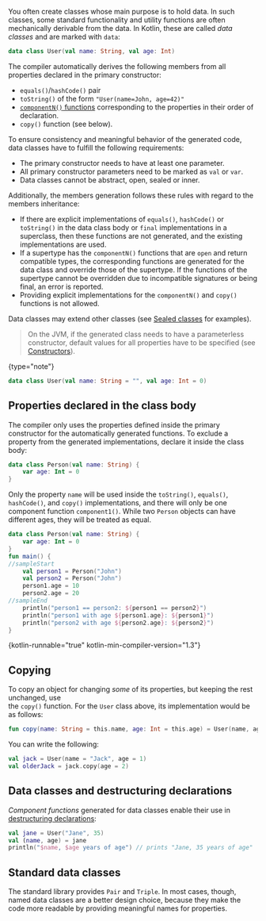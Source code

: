 [//]: # (title: Data classes)

You often create classes whose main purpose is to hold data.
In such classes, some standard functionality and utility functions are often mechanically
derivable from the data. In Kotlin, these are called _data classes_ and are marked with `data`:

```kotlin
data class User(val name: String, val age: Int)
```

The compiler automatically derives the following members from all properties declared in the primary constructor:
  
  * `equals()`/`hashCode()` pair
  * `toString()` of the form `"User(name=John, age=42)"`
  * [`componentN()` functions](destructuring-declarations.md) corresponding to the properties in their order of declaration.
  * `copy()` function (see below).

To ensure consistency and meaningful behavior of the generated code, data classes have to fulfill the following requirements:

  * The primary constructor needs to have at least one parameter.
  * All primary constructor parameters need to be marked as `val` or `var`.
  * Data classes cannot be abstract, open, sealed or inner.
  
Additionally, the members generation follows these rules with regard to the members inheritance:

* If there are explicit implementations of `equals()`, `hashCode()` or `toString()` in the data class body or 
`final` implementations in a superclass, then these functions are not generated, and the existing 
implementations are used.
* If a supertype has the `componentN()` functions that are `open` and return compatible types, the 
corresponding functions are generated for the data class and override those of the supertype. If the functions of the 
supertype cannot be overridden due to incompatible signatures or being final, an error is reported. 
* Providing explicit implementations for the `componentN()` and `copy()` functions is not allowed.
  
Data classes may extend other classes (see [Sealed classes](sealed-classes.md) for examples).

> On the JVM, if the generated class needs to have a parameterless constructor, default values for all properties have 
> to be specified (see [Constructors](classes.md#constructors)).
>
{type="note"}

```kotlin
data class User(val name: String = "", val age: Int = 0)
```

## Properties declared in the class body

The compiler only uses the properties defined inside the primary constructor for the automatically generated 
functions. To exclude a property from the generated implementations, declare it inside the class body:

```kotlin
data class Person(val name: String) {
    var age: Int = 0
}
```

Only the property `name` will be used inside the `toString()`, `equals()`, `hashCode()`, and `copy()` implementations, 
and there will only be one component function `component1()`. While two `Person` objects can have different ages, 
they will be treated as equal.

```kotlin
data class Person(val name: String) {
    var age: Int = 0
}
fun main() {
//sampleStart
    val person1 = Person("John")
    val person2 = Person("John")
    person1.age = 10
    person2.age = 20
//sampleEnd
    println("person1 == person2: ${person1 == person2}")
    println("person1 with age ${person1.age}: ${person1}")
    println("person2 with age ${person2.age}: ${person2}")
}
```
{kotlin-runnable="true" kotlin-min-compiler-version="1.3"}

## Copying
  
To copy an object for changing _some_ of its properties, but keeping the rest unchanged, use  
the `copy()` function. For the `User` class above, its implementation would be as follows:

```kotlin
fun copy(name: String = this.name, age: Int = this.age) = User(name, age)     
```

You can write the following:

```kotlin
val jack = User(name = "Jack", age = 1)
val olderJack = jack.copy(age = 2)
```

## Data classes and destructuring declarations

_Component functions_ generated for data classes enable their use in [destructuring declarations](destructuring-declarations.md):

```kotlin
val jane = User("Jane", 35) 
val (name, age) = jane
println("$name, $age years of age") // prints "Jane, 35 years of age"
```

## Standard data classes

The standard library provides `Pair` and `Triple`. In most cases, though, named data classes are a better design choice, 
because they make the code more readable by providing meaningful names for properties.
